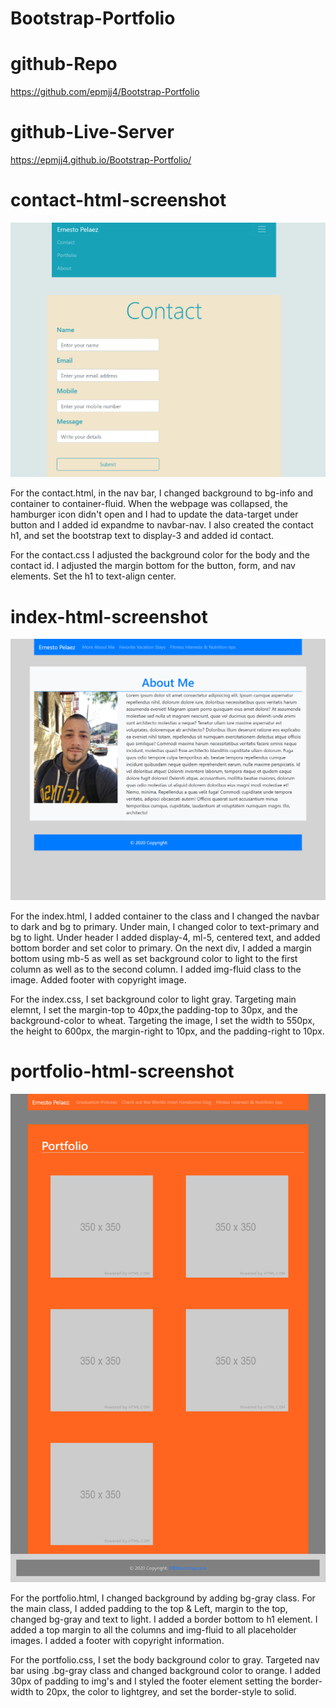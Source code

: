 # Bootstrap-Portfolio

# github-Repo

https://github.com/epmjj4/Bootstrap-Portfolio

# github-Live-Server

https://epmjj4.github.io/Bootstrap-Portfolio/

# contact-html-screenshot

![](assets\images\contact-screenshot.png)

For the contact.html, in the nav bar, I changed background to bg-info and container to container-fluid. 
When the webpage was collapsed, the hamburger icon didn't open and I had to update the data-target under button and I added id expandme to navbar-nav. I also created the contact h1, and set the bootstrap text to display-3 and added id contact. 

For the contact.css I adjusted the background color for the body and the contact id. I adjusted the margin bottom for the button, form, and nav elements. Set the h1 to text-align center. 

# index-html-screenshot
![](assets\images\about-me-screenshot.png)

For the index.html, I added container to the class and I changed the navbar to dark and bg to primary. Under main, I changed color to text-primary and bg to light. Under header I added display-4, ml-5, centered text, and added bottom border and set color to primary. On the next div, I added a margin bottom using mb-5 as well as set background color to light to the first column as well as to the second column. I added img-fluid class to the image. Added footer with copyright image. 

For the index.css, I set background color to light gray. Targeting main elemnt, I set the margin-top to 40px,the padding-top to 30px, and the background-color to wheat. Targeting the image, I set the width to 550px, the height to 600px, the margin-right to 10px, and the padding-right to 10px.

# portfolio-html-screenshot
![](assets\images\portfolio-screenshot.png)

For the portfolio.html, I changed background by adding bg-gray class. For the main class, I added padding to the top & Left, margin to the top, changed bg-gray and text to light. I added a border bottom to h1 element. I added a top margin to all the columns and img-fluid to all placeholder images. I added a footer with copyright information. 

For the portfolio.css, I set the body background color to gray. Targeted nav bar using .bg-gray class and changed background color to orange. I added 30px of padding to img's and I styled the footer element  setting the border-width to 20px, the color to lightgrey, and set the border-style to solid. 